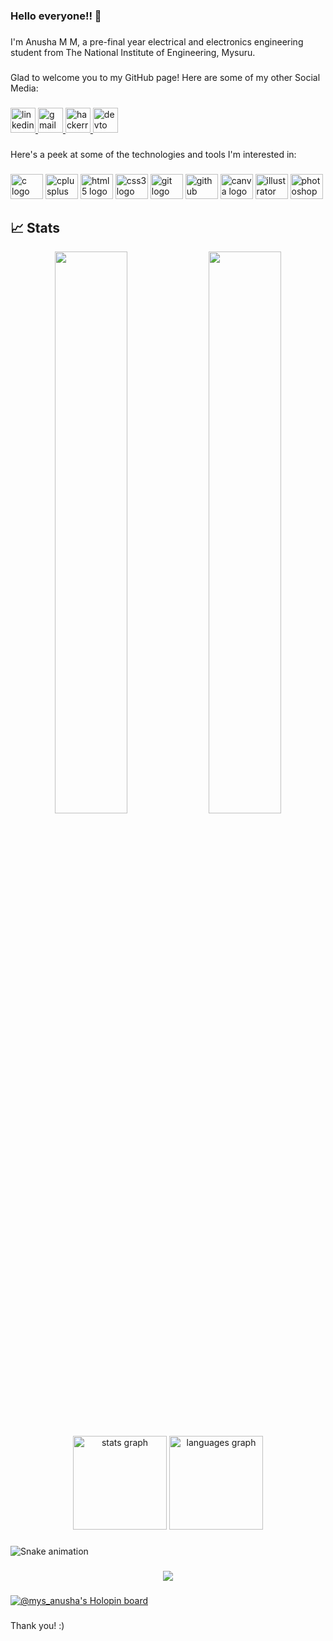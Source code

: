 <h3 align="left">Hello everyone!!  👋</h3>

###

<p align="left">I'm Anusha M M, a pre-final year electrical and electronics engineering student from The National Institute of Engineering, Mysuru.</p>

###

<p align="left">Glad to welcome you to my GitHub page! Here are some of my other Social Media:</p>

###

<div align="left">
  <a href="https://www.linkedin.com/in/anusha-m-m-012545200/" target="_blank">
    <img src="https://img.shields.io/static/v1?message=LinkedIn&logo=linkedin&label=&color=0077B5&logoColor=white&labelColor=&style=for-the-badge" height="40" alt="linkedin logo"  />
  </a>
  <a href="mys.anusha@gmail.com" target="_blank">
    <img src="https://img.shields.io/static/v1?message=Gmail&logo=gmail&label=&color=D14836&logoColor=white&labelColor=&style=for-the-badge" height="40" alt="gmail logo"  />
  </a>
  <a href="https://www.hackerrank.com/mys_anusha" target="_blank">
    <img src="https://img.shields.io/static/v1?message=HackerRank&logo=hackerrank&label=&color=2EC866&logoColor=white&labelColor=&style=for-the-badge" height="40" alt="hackerrank logo"  />
  </a>
  <a href="https://dev.to/mys_anusha" target="_blank">
    <img src="https://img.shields.io/static/v1?message=dev.to&logo=dev.to&label=&color=0A0A0A&logoColor=white&labelColor=&style=for-the-badge" height="40" alt="devto logo"  />
  </a>
</div>

###

<p align="left">Here's a peek at some of the technologies and tools I'm interested in:</p>

###

<div align="left">
  <img src="https://cdn.jsdelivr.net/gh/devicons/devicon/icons/c/c-original.svg" height="40" width="52" alt="c logo"  />
  <img src="https://cdn.jsdelivr.net/gh/devicons/devicon/icons/cplusplus/cplusplus-original.svg" height="40" width="52" alt="cplusplus logo"  />
  <img src="https://cdn.jsdelivr.net/gh/devicons/devicon/icons/html5/html5-original.svg" height="40" width="52" alt="html5 logo"  />
  <img src="https://cdn.jsdelivr.net/gh/devicons/devicon/icons/css3/css3-original.svg" height="40" width="52" alt="css3 logo"  />
  <img src="https://cdn.jsdelivr.net/gh/devicons/devicon/icons/git/git-original.svg" height="40" width="52" alt="git logo"  />
  <img src="https://cdn.jsdelivr.net/gh/devicons/devicon/icons/github/github-original.svg" height="40" width="52" alt="github logo"  />
  <img src="https://cdn.jsdelivr.net/gh/devicons/devicon/icons/canva/canva-original.svg" height="40" width="52" alt="canva logo"  />
  <img src="https://cdn.jsdelivr.net/gh/devicons/devicon/icons/illustrator/illustrator-plain.svg" height="40" width="52" alt="illustrator logo"  />
  <img src="https://cdn.jsdelivr.net/gh/devicons/devicon/icons/photoshop/photoshop-plain.svg" height="40" width="52" alt="photoshop logo"  />
</div>

###

<div align="left">
</div>

## 📈 Stats

<p align="center">
  <img width="48%" src="https://github-readme-stats.vercel.app/api?username=mys-anusha&show_icons=true&hide_border=true&theme=radical" />
  <img width="48%" src="https://github-readme-streak-stats.herokuapp.com/?user=mys-anusha&hide_border=true&theme=radical" />
</p>

###

<div align="center">
  <img src="https://github-readme-stats.vercel.app/api?hide_title=false&hide_rank=false&show_icons=true&include_all_commits=true&count_private=true&disable_animations=false&theme=midnight-purple&locale=en&hide_border=false&username=mys-anusha" height="150" alt="stats graph"  />
  <img src="https://github-readme-stats.vercel.app/api/top-langs?locale=en&hide_title=false&layout=compact&card_width=320&langs_count=5&theme=midnight-purple&hide_border=false&username=mys-anusha" height="150" alt="languages graph"  />
</div>

###

<img src="https://raw.githubusercontent.com/mys-anusha/mys-anusha/blob/output/snake.svg" alt="Snake animation" />

###

<div align="center">
  <img src="https://profile-counter.glitch.me/mys-anusha/count.svg?"  />
</div>

###

[![@mys_anusha's Holopin board](https://holopin.me/mys_anusha)](https://holopin.io/@mys_anusha)
###

<p align="left">Thank you! :)</p>

###
